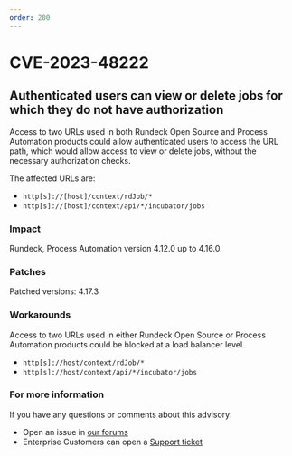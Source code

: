 ```yaml
---
order: 200
---
```


# CVE-2023-48222

## Authenticated users can view or delete jobs for which they do not have authorization

Access to two URLs used in both Rundeck Open Source and Process Automation products could allow authenticated users to access the URL path, which would allow access to view or delete jobs, without the necessary authorization checks.

The affected URLs are:
- `http[s]://[host]/context/rdJob/*` 
- `http[s]://[host]/context/api/*/incubator/jobs`

### Impact

Rundeck, Process Automation version 4.12.0 up to 4.16.0

### Patches

Patched versions: 4.17.3

### Workarounds

Access to two URLs used in either Rundeck Open Source or Process Automation products could be blocked at a load balancer level.
- `http[s]://host/context/rdJob/*` 
- `http[s]://host/context/api/*/incubator/jobs`

### For more information

If you have any questions or comments about this advisory:
* Open an issue in [our forums](https://community.pagerduty.com/forum/c/process-automation)
* Enterprise Customers can open a [Support ticket](https://support.rundeck.com)

